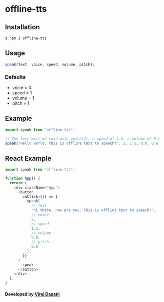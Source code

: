 # offline-tts

## Installation

```
$ npm i offline-tts
```

## Usage

```js
speak(text, voice, speed, volume, pitch);
```

### Defaults

- voice = 0
- speed = 1
- volume = 1
- pitch = 1

## Example

```js
import speak from "offline-tts";

// The text will be said with voice[2], a speed of 1.5, a volume of 0.8 and a pitch of 0.6
speak("Hello world, this is offline text to speech!", 2, 1.5, 0.8, 0.6);
```

## React Example

```js
import speak from "offline-tts";

function App() {
  return (
    <div className="App">
      <button
        onClick={() => {
          speak(
            // text
            "hi there, how are you. This is offline text to speech!",
            // voice
            2,
            // speed
            1.5,
            // volume
            0.8,
            // pitch
            0.6
          );
        }}
      >
        speak
      </button>
    </div>
  );
}
```

#### Developed by [Virej Dasani](https://virejdasani.github.io/)
